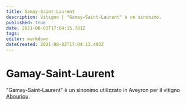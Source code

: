 ```yaml
---
title: Gamay-Saint-Laurent
description: Vitigno | "Gamay-Saint-Laurent" è un sinonimo.
published: true
date: 2021-08-02T17:04:15.781Z
tags: 
editor: markdown
dateCreated: 2021-08-02T17:04:13.493Z
---
```


# Gamay-Saint-Laurent
"Gamay-Saint-Laurent" è un sinonimo utilizzato in Aveyron per il vitigno [Abouriou](/vitigni/Francia/bacca-nera/abouriou).